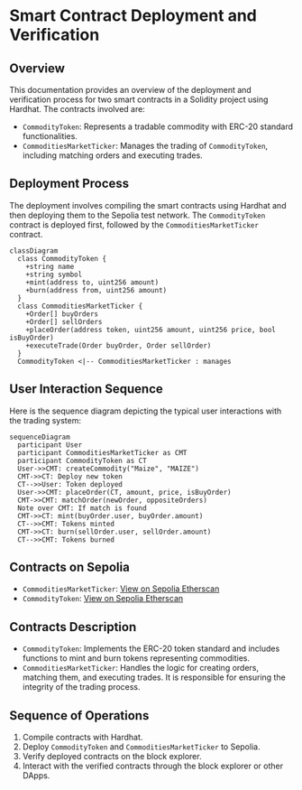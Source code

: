 
# Smart Contract Deployment and Verification

## Overview

This documentation provides an overview of the deployment and verification process for two smart contracts in a Solidity project using Hardhat. The contracts involved are:

- `CommodityToken`: Represents a tradable commodity with ERC-20 standard functionalities.
- `CommoditiesMarketTicker`: Manages the trading of `CommodityToken`, including matching orders and executing trades.

## Deployment Process

The deployment involves compiling the smart contracts using Hardhat and then deploying them to the Sepolia test network. The `CommodityToken` contract is deployed first, followed by the `CommoditiesMarketTicker` contract.

```mermaid
classDiagram
  class CommodityToken {
    +string name
    +string symbol
    +mint(address to, uint256 amount)
    +burn(address from, uint256 amount)
  }
  class CommoditiesMarketTicker {
    +Order[] buyOrders
    +Order[] sellOrders
    +placeOrder(address token, uint256 amount, uint256 price, bool isBuyOrder)
    +executeTrade(Order buyOrder, Order sellOrder)
  }
  CommodityToken <|-- CommoditiesMarketTicker : manages
```

## User Interaction Sequence

Here is the sequence diagram depicting the typical user interactions with the trading system:

```mermaid
sequenceDiagram
  participant User
  participant CommoditiesMarketTicker as CMT
  participant CommodityToken as CT
  User->>CMT: createCommodity("Maize", "MAIZE")
  CMT->>CT: Deploy new token
  CT-->>User: Token deployed
  User->>CMT: placeOrder(CT, amount, price, isBuyOrder)
  CMT->>CMT: matchOrder(newOrder, oppositeOrders)
  Note over CMT: If match is found
  CMT->>CT: mint(buyOrder.user, buyOrder.amount)
  CT-->>CMT: Tokens minted
  CMT->>CT: burn(sellOrder.user, sellOrder.amount)
  CT-->>CMT: Tokens burned
```

## Contracts on Sepolia

- `CommoditiesMarketTicker`: [View on Sepolia Etherscan](https://sepolia.etherscan.io/address/0x2D48FB385a33DB0B5568A76CE4dF8C02EBD8D0D0#code)
- `CommodityToken`: [View on Sepolia Etherscan](https://sepolia.etherscan.io/address/0x94ea3F341268cF911a00E635BCF40A1BC0c7ef1b#code)

## Contracts Description

- `CommodityToken`: Implements the ERC-20 token standard and includes functions to mint and burn tokens representing commodities.
- `CommoditiesMarketTicker`: Handles the logic for creating orders, matching them, and executing trades. It is responsible for ensuring the integrity of the trading process.

## Sequence of Operations

1. Compile contracts with Hardhat.
2. Deploy `CommodityToken` and `CommoditiesMarketTicker` to Sepolia.
3. Verify deployed contracts on the block explorer.
4. Interact with the verified contracts through the block explorer or other DApps.
